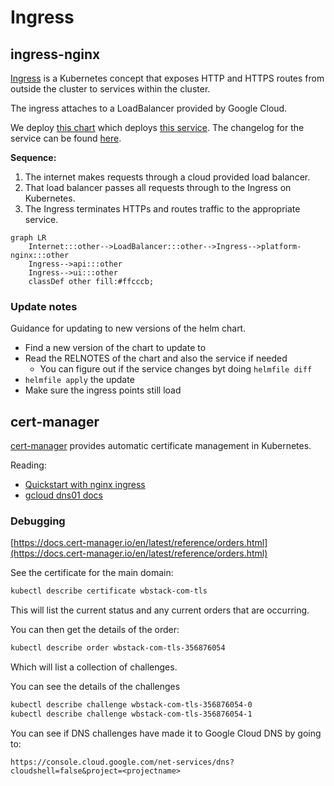 # Ingress

## ingress-nginx

[Ingress](https://kubernetes.io/docs/concepts/services-networking/ingress/#what-is-ingress) is a Kubernetes concept that exposes HTTP and HTTPS routes from outside the cluster to services within the cluster.

The ingress attaches to a LoadBalancer provided by Google Cloud.

We deploy [this chart](https://hub.helm.sh/charts/stable/nginx-ingress) which deploys [this service](https://github.com/kubernetes/ingress-nginx).
The changelog for the service can be found [here](https://github.com/kubernetes/ingress-nginx/blob/master/Changelog.md).

**Sequence:**

1) The internet makes requests through a cloud provided load balancer.
2) That load balancer passes all requests through to the Ingress on Kubernetes.
3) The Ingress terminates HTTPs and routes traffic to the appropriate service.

```mermaid
graph LR
    Internet:::other-->LoadBalancer:::other-->Ingress-->platform-nginx:::other
    Ingress-->api:::other
    Ingress-->ui:::other
    classDef other fill:#ffcccb;
```

### Update notes

Guidance for updating to new versions of the helm chart.

- Find a new version of the chart to update to
- Read the RELNOTES of the chart and also the service if needed
  - You can figure out if the service changes byt doing `helmfile diff`
- `helmfile apply` the update
- Make sure the ingress points still load

## cert-manager

[cert-manager](https://cert-manager.io/) provides automatic certificate management in Kubernetes.

Reading:

- [Quickstart with nginx ingress](https://docs.cert-manager.io/en/release-0.10/tutorials/acme/quick-start/index.html)
- [gcloud dns01 docs](https://docs.cert-manager.io/en/latest/tasks/issuers/setup-acme/dns01/google.html)

### Debugging

[https://docs.cert-manager.io/en/latest/reference/orders.html](https://docs.cert-manager.io/en/latest/reference/orders.html)

See the certificate for the main domain:

```sh
kubectl describe certificate wbstack-com-tls
```

This will list the current status and any current orders that are occurring.

You can then get the details of the order:

```sh
kubectl describe order wbstack-com-tls-356876054
```

Which will list a collection of challenges.

You can see the details of the challenges

```sh
kubectl describe challenge wbstack-com-tls-356876054-0
kubectl describe challenge wbstack-com-tls-356876054-1
```

You can see if DNS challenges have made it to Google Cloud DNS by going to:

`https://console.cloud.google.com/net-services/dns?cloudshell=false&project=<projectname>`
